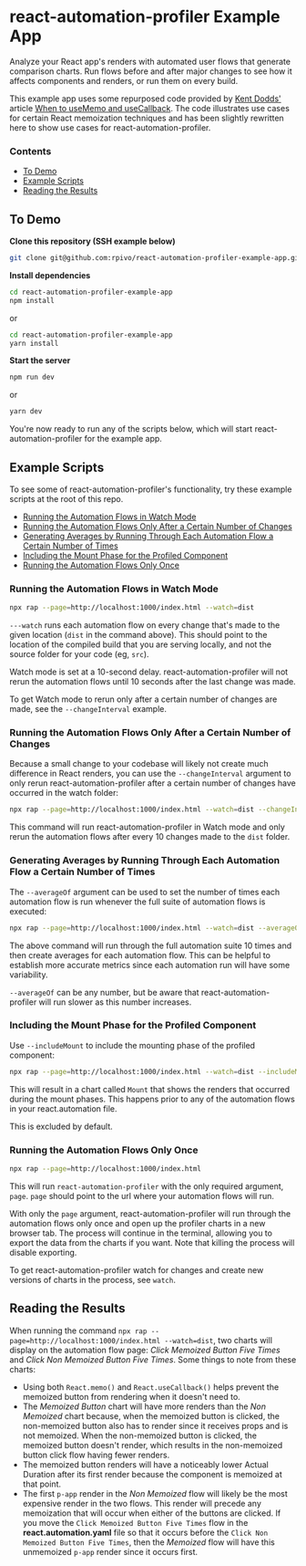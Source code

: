 # react-automation-profiler Example App

Analyze your React app's renders with automated user flows that generate comparison charts. Run flows before and after major changes to see how it affects components and renders, or run them on every build.

This example app uses some repurposed code provided by [Kent Dodds'](https://twitter.com/kentcdodds) article [When to useMemo and useCallback](https://kentcdodds.com/blog/usememo-and-usecallback). The code illustrates use cases for certain React memoization techniques and has been slightly rewritten here to show use cases for react-automation-profiler.

### Contents
- [To Demo](#To-Demo)
- [Example Scripts](#Example-Scripts)
- [Reading the Results](#Reading-the-Results)

## To Demo

**Clone this repository (SSH example below)**

```sh
git clone git@github.com:rpivo/react-automation-profiler-example-app.git
```

**Install dependencies**

```sh
cd react-automation-profiler-example-app
npm install
```

or

```sh
cd react-automation-profiler-example-app
yarn install
```

**Start the server**

```sh
npm run dev
```

or

```sh
yarn dev
```

You're now ready to run any of the scripts below, which will start react-automation-profiler for the example app.

## Example Scripts

To see some of react-automation-profiler's functionality, try these example scripts at the root of this repo.

- [Running the Automation Flows in Watch Mode](#Running-the-Automation-Flows-in-Watch-Mode)
- [Running the Automation Flows Only After a Certain Number of Changes](#Running-the-Automation-Flows-Only-After-a-Certain-Number-of-Changes)
- [Generating Averages by Running Through Each Automation Flow a Certain Number of Times](#Generating-Averages-by-Running-Through-Each-Automation-Flow-a-Certain-Number-of-Times)
- [Including the Mount Phase for the Profiled Component](#Including-the-Mount-Phase-for-the-Profiled-Component)
- [Running the Automation Flows Only Once](#Running-the-Automation-Flows-Only-Once)

### Running the Automation Flows in Watch Mode

```sh
npx rap --page=http://localhost:1000/index.html --watch=dist
```

`---watch` runs each automation flow on every change that's made to the given location (`dist` in the command above). This should point to the location of the compiled build that you are serving locally, and not the source folder for your code (eg, `src`).

Watch mode is set at a 10-second delay. react-automation-profiler will not rerun the automation flows until 10 seconds after the last change was made.

To get Watch mode to rerun only after a certain number of changes are made, see the `--changeInterval` example.

### Running the Automation Flows Only After a Certain Number of Changes

Because a small change to your codebase will likely not create much difference in React renders, you can use the `--changeInterval` argument to only rerun react-automation-profiler after a certain number of changes have occurred in the watch folder:

```sh
npx rap --page=http://localhost:1000/index.html --watch=dist --changeInterval=10
```

This command will run react-automation-profiler in Watch mode and only rerun the automation flows after every 10 changes made to the `dist` folder.

### Generating Averages by Running Through Each Automation Flow a Certain Number of Times

The `--averageOf` argument can be used to set the number of times each automation flow is run whenever the full suite of automation flows is executed:

```sh
npx rap --page=http://localhost:1000/index.html --watch=dist --averageOf=10
```

The above command will run through the full automation suite 10 times and then create averages for each automation flow. This can be helpful to establish more accurate metrics since each automation run will have some variability.

`--averageOf` can be any number, but be aware that react-automation-profiler will run slower as this number increases.

### Including the Mount Phase for the Profiled Component

Use `--includeMount` to include the mounting phase of the profiled component:

```sh
npx rap --page=http://localhost:1000/index.html --watch=dist --includeMount
```

This will result in a chart called `Mount` that shows the renders that occurred during the mount phases. This happens prior to any of the automation flows in your react.automation file.

This is excluded by default.

### Running the Automation Flows Only Once

```sh
npx rap --page=http://localhost:1000/index.html
```

This will run `react-automation-profiler` with the only required argument, `page`. `page` should point to the url where your automation flows will run.

With only the `page` argument, react-automation-profiler will run through the automation flows only once and open up the profiler charts in a new browser tab. The process will continue in the terminal, allowing you to export the data from the charts if you want. Note that killing the process will disable exporting.

To get react-automation-profiler watch for changes and create new versions of charts in the process, see `watch`.

## Reading the Results

When running the command `npx rap --page=http://localhost:1000/index.html --watch=dist`, two charts will display on the automation flow page: *Click Memoized Button Five Times* and *Click Non Memoized Button Five Times*. Some things to note from these charts:
- Using both `React.memo()` and `React.useCallback()` helps prevent the memoized button from rendering when it doesn't need to.
- The *Memoized Button* chart will have more renders than the *Non Memoized* chart because, when the memoized button is clicked, the non-memoized button also has to render since it receives props and is not memoized. When the non-memoized button is clicked, the memoized button doesn't render, which results in the non-memoized button click flow having fewer renders.
- The memoized button renders will have a noticeably lower Actual Duration after its first render because the component is memoized at that point.
- The first `p-app` render in the *Non Memoized* flow will likely be the most expensive render in the two flows. This render will precede any memoization that will occur when either of the buttons are clicked. If you move the `Click Memoized Button Five Times` flow in the **react.automation.yaml** file so that it occurs before the `Click Non Memoized Button Five Times`, then the *Memoized* flow will have this unmemoized `p-app` render since it occurs first.
